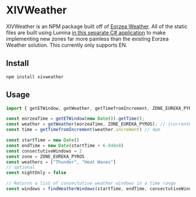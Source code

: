 # XIVWeather
XIVWeather is an NPM package built off of [Eorzea Weather](https://github.com/eorzea-weather/node-eorzea-weather/tree/main). All of the static files are built using Lumina [in this separate C# application](https://github.com/ClassicRagu/WeatherGenerator) to make implementing new zones far more painless than the existing Eorzea Weather solution. This currently only supports EN.

## Install
```npm install xivweather```

## Usage
```js
import { getETWindow, getWeather, getTimefromIncrement, ZONE_EUREKA_PYROS } from "xivweather";

const eorzeaTime = getETWindow(new Date()).getTime();
const weather = getWeather(eorzeaTime, ZONE_EUREKA_PYROS); // {currentWeather: Umbral Wind, increment: 0}
const time = getTimefromIncrement(weather.increment) // 4pm

const startTime = new Date()
const endTime = new Date(startTime + 6.048e8)
const consectutiveWindows = 2
const zone = ZONE_EUREKA_PYROS
const weathers = ["Thunder", "Heat Waves"]
// optional
const nightOnly = false

// Returns a list of consectutive weather windows in a time range
const windows = findWeatherWindows(startTime, endTime, consectutiveWindows, zone, weathers, nightOnly)
```